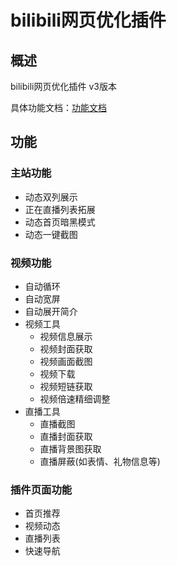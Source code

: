 # bilibili网页优化插件

## 概述

bilibili网页优化插件 v3版本

具体功能文档：[功能文档](https://bili-tool-doc.vercel.app/)



## 功能

### 主站功能

- 动态双列展示
- 正在直播列表拓展
- 动态首页暗黑模式
- 动态一键截图

### 视频功能

- 自动循环
- 自动宽屏
- 自动展开简介
- 视频工具
  - 视频信息展示
  - 视频封面获取
  - 视频画面截图
  - 视频下载
  - 视频短链获取
  - 视频倍速精细调整
- 直播工具
  - 直播截图
  - 直播封面获取
  - 直播背景图获取
  - 直播屏蔽(如表情、礼物信息等)

### 插件页面功能

- 首页推荐
- 视频动态
- 直播列表
- 快速导航